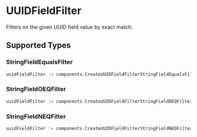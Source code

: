 # UUIDFieldFilter

Filters on the given UUID field value by exact match.


## Supported Types

### StringFieldEqualsFilter

```go
uuidFieldFilter := components.CreateUUIDFieldFilterStringFieldEqualsFilter(components.StringFieldEqualsFilter{/* values here */})
```

### StringFieldOEQFilter

```go
uuidFieldFilter := components.CreateUUIDFieldFilterStringFieldOEQFilter(components.StringFieldOEQFilter{/* values here */})
```

### StringFieldNEQFilter

```go
uuidFieldFilter := components.CreateUUIDFieldFilterStringFieldNEQFilter(components.StringFieldNEQFilter{/* values here */})
```

